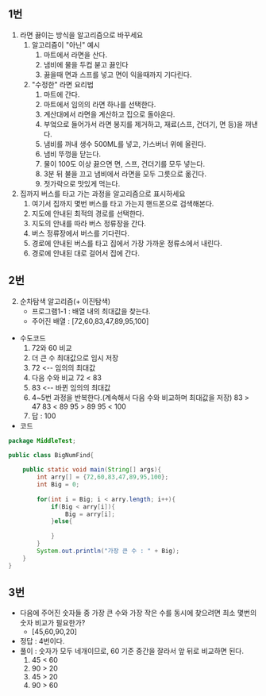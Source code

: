 ## 1번
1. 라면 끓이는 방식을 알고리즘으로 바꾸세요
	1. 알고리즘이 "아닌" 예시
		1. 마트에서 라면을 산다.
		2. 냄비에 물을  두컵 붇고 끓인다
		3. 끓을때 면과 스프를 넣고 면이 익을때까지 기다린다.
	2. "수정한" 라면 요리법
		1. 마트에 간다.
		2. 마트에서 임의의 라면 하나를 선택한다.
		3. 계산대에서 라면을 계산하고 집으로 돌아온다.
		4. 부엌으로 들어가서 라면 봉지를 제거하고, 재료(스프, 건더기, 면 등)을 꺼낸다.
		5. 냄비를 꺼내 생수 500ML를 넣고, 가스버너 위에 올린다.
		6. 냄비 뚜껑을 닫는다.
		7. 물이 100도 이상 끓으면 면, 스프, 건더기를 모두 넣는다.
		8. 3분 뒤 불을 끄고 냄비에서 라면을 모두 그릇으로 옮긴다.
		9. 젓가락으로 맛있게 먹는다.
2. 집까지 버스를 타고 가는 과정을 알고리즘으로 표시하세요
	1. 여기서 집까지 몇번 버스를 타고 가는지 핸드폰으로 검색해본다.
	2. 지도에 안내된 최적의 경로를 선택한다.
	3. 지도의 안내를 따라 버스 정류장을 간다.
	4. 버스 정류장에서 버스를 기다린다.
	5. 경로에 안내된 버스를 타고 집에서 가장 가까운 정류소에서 내린다.
	6. 경로에 안내된 대로 걸어서 집에 간다.

## 2번
2. 순차탐색 알고리즘(+ 이진탐색)
	- 프로그램1-1 : 배열 내의 최대값을 찾는다.
	- 주어진 배열 : \[72,60,83,47,89,95,100]
- 수도코드
	1. 72와 60 비교
	2. 더 큰 수 최대값으로 임시 저장
	3. 72 <-- 임의의 최대값
	4. 다음 수와 비교
	   72 < 83
	5. 83 <-- 바뀐 임의의 최대값
	6. 4~5번 과정을 반복한다.(계속해서 다음 수와 비교하며 최대값을 저장)
		83 > 47
		83 < 89
		95 > 89
		95 < 100
	7. 답 : 100
- 코드

```java
package MiddleTest;

public class BigNumFind{
	
	public static void main(String[] args){
		int arry[] = {72,60,83,47,89,95,100};
		int Big = 0;
		
		for(int i = Big; i < arry.length; i++){
			if(Big < arry[i]){
				Big = arry[i];
			}else{
			
			}
		}
		System.out.println("가장 큰 수 : " + Big);
	}
}
```

## 3번
- 다음에 주어진 숫자들 중 가장 큰 수와 가장 작은 수를 동시에 찾으려면 최소 몇번의 숫자 비교가 필요한가?
	- \[45,60,90,20]
- 정답 : 4번이다.
- 풀이 : 숫자가 모두 네개이므로, 60 기준 중간을 잘라서 앞 뒤로 비교하면 된다.
	1. 45 < 60
	2. 90 > 20
	3. 45 > 20
	4. 90 > 60